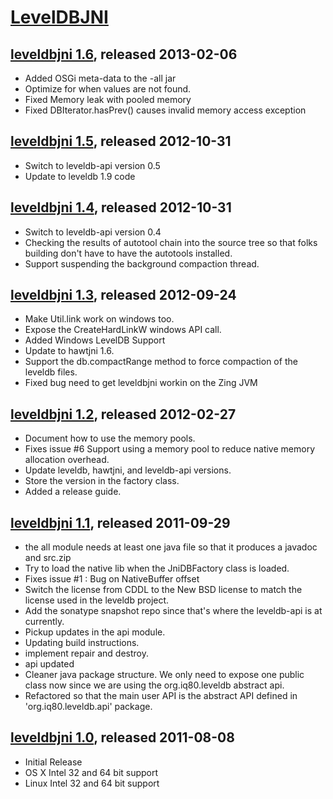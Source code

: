 # [LevelDBJNI](https://github.com/fusesource/leveldbjni)

## [leveldbjni 1.6][1_6], released 2013-02-06
[1_6]: http://repo.fusesource.com/nexus/content/groups/public/org/fusesource/leveldbjni/leveldbjni-all/1.6

* Added OSGi meta-data to the -all jar
* Optimize for when values are not found.
* Fixed Memory leak with pooled memory
* Fixed DBIterator.hasPrev() causes invalid memory access exception

## [leveldbjni 1.5][1_5], released 2012-10-31
[1_5]: http://repo.fusesource.com/nexus/content/groups/public/org/fusesource/leveldbjni/leveldbjni-all/1.5

* Switch to leveldb-api version 0.5
* Update to leveldb 1.9 code

## [leveldbjni 1.4][1_4], released 2012-10-31
[1_4]: http://repo.fusesource.com/nexus/content/groups/public/org/fusesource/leveldbjni/leveldbjni-all/1.4

* Switch to leveldb-api version 0.4
* Checking the results of autotool chain into the source tree so that folks building don't have to have the autotools installed.
* Support suspending the background compaction thread.

## [leveldbjni 1.3][1_3], released 2012-09-24
[1_3]: http://repo.fusesource.com/nexus/content/groups/public/org/fusesource/leveldbjni/leveldbjni-all/1.3

* Make Util.link work on windows too.
* Expose the CreateHardLinkW windows API call.
* Added Windows LevelDB Support
* Update to hawtjni 1.6.
* Support the db.compactRange method to force compaction of the leveldb files.
* Fixed bug need to get leveldbjni workin on the Zing JVM

## [leveldbjni 1.2][1_2], released 2012-02-27
[1_2]: http://repo.fusesource.com/nexus/content/groups/public/org/fusesource/leveldbjni/leveldbjni-all/1.2

* Document how to use the memory pools.
* Fixes issue #6 Support using a memory pool to reduce native memory allocation overhead.
* Update leveldb, hawtjni, and leveldb-api versions.
* Store the version in the factory class.
* Added a release guide.

## [leveldbjni 1.1][1_1], released 2011-09-29
[1_1]: http://repo.fusesource.com/nexus/content/groups/public/org/fusesource/leveldbjni/leveldbjni-all/1.1

* the all module needs at least one java file so that it produces a javadoc and src.zip
* Try to load the native lib when the JniDBFactory class is loaded.
* Fixes issue #1 : Bug on NativeBuffer offset
* Switch the license from CDDL to the New BSD license to match the license used in the leveldb project.
* Add the sonatype snapshot repo since that's where the leveldb-api is at currently.
* Pickup updates in the api module.
* Updating build instructions.
* implement repair and destroy.
* api updated
* Cleaner java package structure. We only need to expose one public class now since we are using the org.iq80.leveldb abstract api.
* Refactored so that the main user API is the abstract API defined in 'org.iq80.leveldb.api' package.

## [leveldbjni 1.0][1_0], released 2011-08-08
[1_0]: http://repo.fusesource.com/nexus/content/groups/public/org/fusesource/leveldbjni/leveldbjni/1.0

* Initial Release
* OS X Intel 32 and 64 bit support
* Linux Intel 32 and 64 bit support
